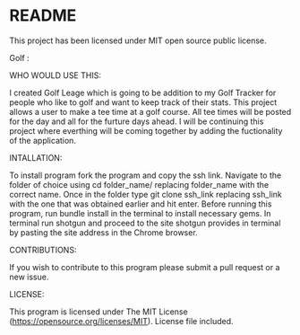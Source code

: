 # README


This project has been licensed under MIT open source public license.

Golf :

WHO WOULD USE THIS:

I created Golf Leage which is going to be addition to my Golf Tracker for people who like to golf and want to keep track of their stats. This project allows a user to make a tee time at a golf course. All tee times will be posted for the day and all for the furture days ahead. I will be continuing this project where everthing will be coming together by adding the fuctionality of the application.

INTALLATION:

To install program fork the program and copy the ssh link. Navigate to the folder of choice using cd folder_name/ replacing folder_name with the correct name. Once in the folder type git clone ssh_link replacing ssh_link with the one that was obtained earlier and hit enter. Before running this program, run bundle install in the terminal to install necessary gems. In terminal run shotgun and proceed to the site shotgun provides in terminal by pasting the site address in the Chrome browser.

CONTRIBUTIONS:

If you wish to contribute to this program please submit a pull request or a new issue.

LICENSE:

This program is licensed under The MIT License (https://opensource.org/licenses/MIT). License file included.